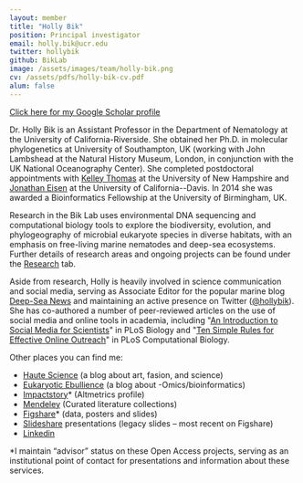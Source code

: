 ```yaml
---
layout: member
title: "Holly Bik"
position: Principal investigator
email: holly.bik@ucr.edu
twitter: hollybik
github: BikLab
image: /assets/images/team/holly-bik.png
cv: /assets/pdfs/holly-bik-cv.pdf
alum: false 
---
```


[Click here for my Google Scholar profile]

Dr. Holly Bik is an Assistant Professor in the Department of Nematology at the University of California-Riverside. She obtained her Ph.D. in molecular phylogenetics at University of Southampton, UK (working with John Lambshead at the Natural History Museum, London, in conjunction with the UK National Oceanography Center). She completed postdoctoral appointments with [Kelley Thomas] at the University of New Hampshire and [Jonathan Eisen] at the University of California--Davis. In 2014 she was awarded a Bioinformatics Fellowship at the University of Birmingham, UK. 

Research in the Bik Lab uses environmental DNA sequencing and computational biology tools to explore the biodiversity, evolution, and phylogeography of microbial eukaryote species in diverse habitats, with an emphasis on free-living marine nematodes and deep-sea ecosystems. Further details of research areas and ongoing projects can be found under the [Research] tab.

Aside from research, Holly is heavily involved in science communication and social media, serving as Associate Editor for the popular marine blog [Deep-Sea News] and maintaining an active presence on Twitter ([@hollybik]). She has co-authored a number of peer-reviewed articles on the use of social media and online tools in academia, including "[An Introduction to Social Media for Scientists]" in PLoS Biology and "[Ten Simple Rules for Effective Online Outreach]" in PLoS Computational Biology. 

Other places you can find me:

* [Haute Science] (a blog about art, fasion, and science)
* [Eukaryotic Ebullience] (a blog about -Omics/bioinformatics)
* [Impactstory]* (Altmetrics profile)
* [Mendeley] (Curated literature collections)
* [Figshare]* (data, posters and slides)
* [Slideshare] presentations (legacy slides – most recent on Figshare)
* [Linkedin]

*I maintain “advisor” status on these Open Access projects, serving as an institutional point of contact for presentations and information about these services.

[Click here for my Google Scholar profile]: https://scholar.google.com/citations?user=armU0SkAAAAJ&hl=en

[Kelley Thomas]: https://colsa.unh.edu/faculty/thomas
[Jonathan Eisen]: https://phylogenomics.me/

[Research]: https://biklab.github.io/projects/

[Deep-Sea News]: http://deepseanews.com
[@hollybik]: https://twitter.com/hollybik

[An Introduction to Social Media for Scientists]: http://journals.plos.org/plosbiology/article?id=10.1371/journal.pbio.1001535
[Ten Simple Rules for Effective Online Outreach]: http://journals.plos.org/ploscompbiol/article?id=10.1371/journal.pcbi.1003906

[Haute Science]: http://scientificcouture.blogspot.com/
[Eukaryotic Ebullience]: http://eukaryoticebullience.blogspot.com/
[Impactstory]: https://impactstory.org/u/0000-0002-4356-3837
[Mendeley]: https://www.mendeley.com/profiles/holly-bik/
[Figshare]: https://figshare.com/authors/Holly_Bik/384795
[Slideshare]: http://www.slideshare.net/hollybik
[Linkedin]: https://www.linkedin.com/in/holly-bik-ab51321b
